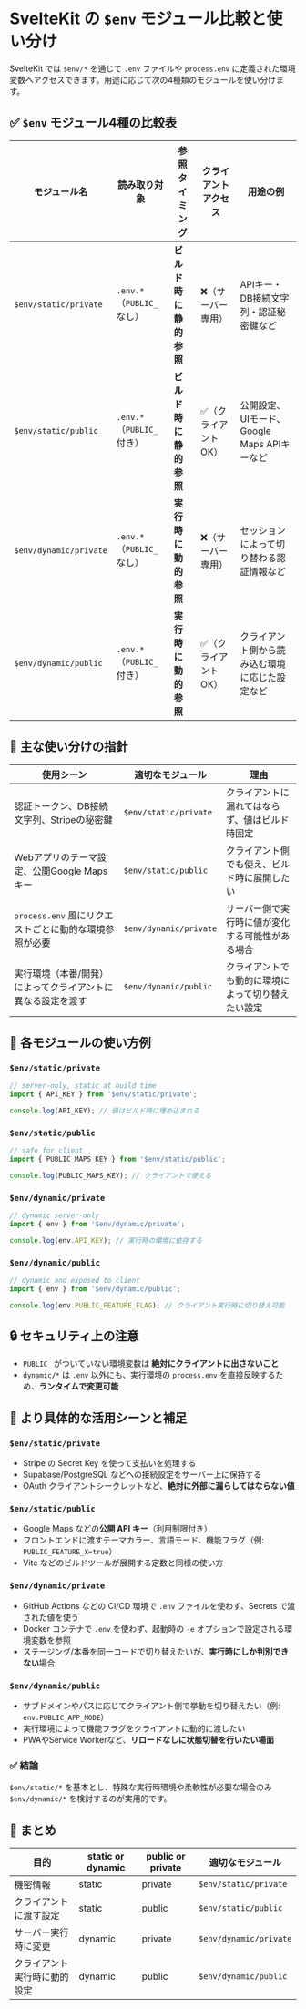 

# SvelteKit の `$env` モジュール比較と使い分け

SvelteKit では `$env/*` を通じて `.env` ファイルや `process.env` に定義された環境変数へアクセスできます。用途に応じて次の4種類のモジュールを使い分けます。


## ✅ `$env` モジュール4種の比較表

| モジュール名                     | 読み取り対象       | 参照タイミング        | クライアントアクセス | 用途の例                                         |
|----------------------------------|--------------------|------------------------|----------------------|--------------------------------------------------|
| `$env/static/private`            | `.env.*`（`PUBLIC_`なし）| **ビルド時に静的参照** | ❌（サーバー専用）    | APIキー・DB接続文字列・認証秘密鍵など           |
| `$env/static/public`             | `.env.*`（`PUBLIC_`付き）| **ビルド時に静的参照** | ✅（クライアントOK）  | 公開設定、UIモード、Google Maps APIキーなど     |
| `$env/dynamic/private`           | `.env.*`（`PUBLIC_`なし）| **実行時に動的参照**   | ❌（サーバー専用）    | セッションによって切り替わる認証情報など        |
| `$env/dynamic/public`            | `.env.*`（`PUBLIC_`付き）| **実行時に動的参照**   | ✅（クライアントOK）  | クライアント側から読み込む環境に応じた設定など  |


## 🔁 主な使い分けの指針

| 使用シーン                                             | 適切なモジュール              | 理由                                               |
|--------------------------------------------------------|-------------------------------|----------------------------------------------------|
| 認証トークン、DB接続文字列、Stripeの秘密鍵            | `$env/static/private`         | クライアントに漏れてはならず、値はビルド時固定     |
| Webアプリのテーマ設定、公開Google Mapsキー             | `$env/static/public`          | クライアント側でも使え、ビルド時に展開したい       |
| `process.env` 風にリクエストごとに動的な環境参照が必要 | `$env/dynamic/private`        | サーバー側で実行時に値が変化する可能性がある場合   |
| 実行環境（本番/開発）によってクライアントに異なる設定を渡す | `$env/dynamic/public`        | クライアントでも動的に環境によって切り替えたい設定 |


## 📘 各モジュールの使い方例

### `$env/static/private`

```ts
// server-only, static at build time
import { API_KEY } from '$env/static/private';

console.log(API_KEY); // 値はビルド時に埋め込まれる
```

### `$env/static/public`

```ts
// safe for client
import { PUBLIC_MAPS_KEY } from '$env/static/public';

console.log(PUBLIC_MAPS_KEY); // クライアントで使える
```

### `$env/dynamic/private`

```ts
// dynamic server-only
import { env } from '$env/dynamic/private';

console.log(env.API_KEY); // 実行時の環境に依存する
```

### `$env/dynamic/public`

```ts
// dynamic and exposed to client
import { env } from '$env/dynamic/public';

console.log(env.PUBLIC_FEATURE_FLAG); // クライアント実行時に切り替え可能
```


## 🔒 セキュリティ上の注意

- `PUBLIC_` がついていない環境変数は **絶対にクライアントに出さないこと**
- `dynamic/*` は `.env` 以外にも、実行環境の `process.env` を直接反映するため、**ランタイムで変更可能**

## 🧪 より具体的な活用シーンと補足

### `$env/static/private`

- Stripe の Secret Key を使って支払いを処理する
- Supabase/PostgreSQL などへの接続設定をサーバー上に保持する
- OAuth クライアントシークレットなど、**絶対に外部に漏らしてはならない値**

### `$env/static/public`

- Google Maps などの**公開 API キー**（利用制限付き）
- フロントエンドに渡すテーマカラー、言語モード、機能フラグ（例: `PUBLIC_FEATURE_X=true`）
- Vite などのビルドツールが展開する定数と同様の使い方

### `$env/dynamic/private`

- GitHub Actions などの CI/CD 環境で `.env` ファイルを使わず、Secrets で渡された値を使う
- Docker コンテナで `.env` を使わず、起動時の `-e` オプションで設定される環境変数を参照
- ステージング/本番を同一コードで切り替えたいが、**実行時にしか判別できない**場合

### `$env/dynamic/public`

- サブドメインやパスに応じてクライアント側で挙動を切り替えたい（例: `env.PUBLIC_APP_MODE`）
- 実行環境によって機能フラグをクライアントに動的に渡したい
- PWAやService Workerなど、**リロードなしに状態切替を行いたい場面**


### ✅ 結論

`$env/static/*` を基本とし、特殊な実行時環境や柔軟性が必要な場合のみ `$env/dynamic/*` を検討するのが実用的です。




## 🧭 まとめ

| 目的                   | static or dynamic | public or private | 適切なモジュール              |
|------------------------|-------------------|-------------------|-------------------------------|
| 機密情報               | static            | private           | `$env/static/private`         |
| クライアントに渡す設定 | static            | public            | `$env/static/public`          |
| サーバー実行時に変更   | dynamic           | private           | `$env/dynamic/private`        |
| クライアント実行時に動的設定 | dynamic      | public            | `$env/dynamic/public`         |

